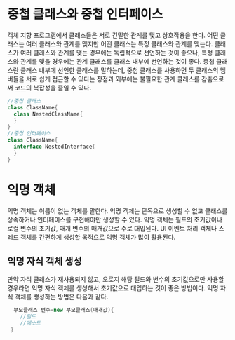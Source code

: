 # 중첩 클래스와 중첩 인터페이스
객체 지향 프로그램에서 클래스들은 서로 긴밀한 관계를 맺고 상호작용을 한다. 어떤 클래스는 여러 클래스와 관계를 맺지만 어떤 클래스는 특정 클래스와 관계를 맺는다. 클래스가 여러 클래스와 관계를 맺는
경우에는 독립적으로 선언하는 것이 좋으나, 특정 클래스와 관계를 맺을 경우에는 관계 클래스를 클래스 내부에 선언하는 것이 좋다. 중첩 클래스란 클래스 내부에 선언한 클래스를 말하는데, 중첩 클래스를 사용하면
두 클래스의 멤버들을 서로 쉽게 접근할 수 있다는 장점과 외부에는 불필요한 관계 클래스를 감춤으로써 코드의 복잡성을 줄일 수 있다.
```java
//중첩 클래스
class ClassName{
  class NestedClassName{
  }
}
//중첩 인터페이스
class ClassName{
  interface NestedInterface{
  }
}
```

# 익명 객체
익명 객체는 이름이 없는 객체를 말한다. 익명 객체는 단독으로 생성할 수 없고 클래스를 상속하거나 인터페이스를 구현해야만 생성할 수 있다. 익명 객체는 필드의 초기값이나 로컬 변수의 초기값,
매개 변수의 매개값으로 주로 대입된다. UI 이벤트 처리 객체나 스레드 객체를 간편하게 생성할 목적으로 익명 객체가 많이 활용된다.
## 익명 자식 객체 생성
만약 자식 클래스가 재사용되지 않고, 오로지 해당 필드와 변수의 초기값으로만 사용할 경우라면 익명 자식 객체를 생성해서 초기값으로 대입하는 것이 좋은 방법이다. 익명 자식 객체를 생성하는 방법은 다음과 같다.
```java
  부모클래스 변수=new 부모클래스(매개값){
    //필드
    //메소드
 }
```
